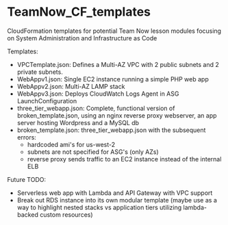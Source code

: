 # TeamNow_CF_templates
CloudFormation templates for potential Team Now lesson modules focusing on System Administration and Infrastructure as Code

Templates:

* VPCTemplate.json: Defines a Multi-AZ VPC with 2 public subnets and 2 private subnets.
* WebAppv1.json: Single EC2 instance running a simple PHP web app
* WebAppv2.json: Multi-AZ LAMP stack
* WebAppv3.json: Deploys CloudWatch Logs Agent in ASG LaunchConfiguration
* three_tier_webapp.json: Complete, functional version of broken_template.json, using an nginx reverse proxy webserver, an app server hosting Wordpress and a MySQL db
* broken_template.json: three_tier_webapp.json with the subsequent errors: 
  * hardcoded ami's for us-west-2
  * subnets are not specified for ASG's (only AZs)
  * reverse proxy sends traffic to an EC2 instance instead of the internal ELB

Future TODO:

* Serverless web app with Lambda and API Gateway with VPC support
* Break out RDS instance into its own modular template (maybe use as a way to highlight nested stacks vs application tiers utilizing lambda-backed custom resources)

